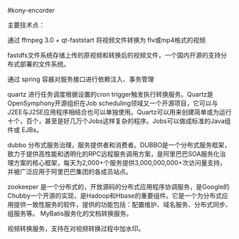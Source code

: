 #kony-encorder


主要技术点：

通过 ffmpeg 3.0 + qt-faststart 将视频文件转换为 flv或mp4格式的视频


fastdfs文件系统存储上传的原视频和转换后的视频文件，一个国内开源的支持分布式部署的文件系统。


通过 spring 容器对服务接口进行依赖注入、事务管理

quartz 进行任务调度根据设置的cron trigger触发执行转换服务。Quartz是OpenSymphony开源组织在Job scheduling领域又一个开源项目，它可以与J2EE与J2SE应用程序相结合也可以单独使用。Quartz可以用来创建简单或为运行十个，百个，甚至是好几万个Jobs这样复杂的程序。Jobs可以做成标准的Java组件或 EJBs。

dubbo 分布式服务治理，服务提供者和消费者。DUBBO是一个分布式服务框架，致力于提供高性能和透明化的RPC远程服务调用方案，是阿里巴巴SOA服务化治理方案的核心框架，每天为2,000+个服务提供3,000,000,000+次访问量支持，并被广泛应用于阿里巴巴集团的各成员站点。

zookeeper 是一个分布式的，开放源码的分布式应用程序协调服务，是Google的Chubby一个开源的实现，是Hadoop和Hbase的重要组件。它是一个为分布式应用提供一致性服务的软件，提供的功能包括：配置维护、域名服务、分布式同步、组服务等。 MyBatis服务化的文档转换服务。

视频转换服务，支持在对视频转换过程中加水印。

